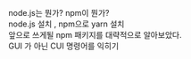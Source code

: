 node.js는 뭔가? npm이 뭔가?   
node.js 설치 , npm으로 yarn 설치   
앞으로 쓰게될 npm 패키지를 대략적으로 알아보았다.   
GUI 가 아닌 CUI 명령어를 익히기